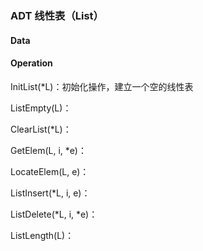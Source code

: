 ### ADT 线性表（List）

#### Data



#### Operation

InitList(\*L)：初始化操作，建立一个空的线性表

ListEmpty(L)：

ClearList(\*L)：

GetElem(L, i, \*e)：

LocateElem(L, e)：

ListInsert(\*L, i, e)：

ListDelete(\*L, i, \*e)：

ListLength(L)：